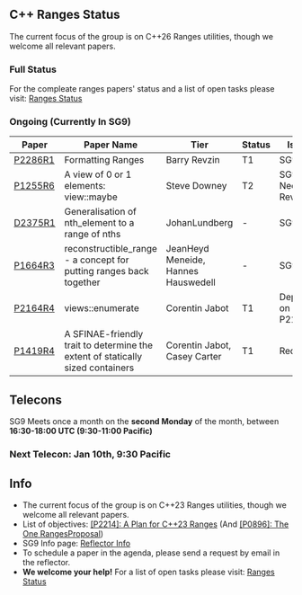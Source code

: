 

## C++ Ranges Status

The current focus of the group is on C++26 Ranges utilities, though we welcome all relevant papers.

### Full Status
For the compleate ranges papers' status and a list of open tasks please visit: 
<a href="https://docs.google.com/spreadsheets/d/15QsTFlFN8019ZCkjaKKxHCIKSosI3El4ETgarD0Y7_E/edit?usp=sharing">Ranges Status</a>


### Ongoing (Currently In SG9)

| Paper | Paper Name | Tier | Status| Issue |
| -     |-           | -    |-      |-      |
| <a href="http://wg21.link/P2286r1">P2286R1</a>| Formatting Ranges | Barry Revzin | T1 | SG9 |<a href="http://wg21.link/P2286/github">github</a> |
| <a href="http://wg21.link/p1255r6">P1255R6</a>| A view of 0 or 1 elements: view::maybe | Steve Downey | T2 | SG9 Needs Revision |<a href="http://wg21.link/P1255/github">github</a> |
| <a href="https://isocpp.org/files/papers/D2375R1.pdf">D2375R1</a>| Generalisation of nth_element to a range of nths | JohanLundberg | - | SG9 |<a href="http://wg21.link/P2286/github">github</a> |
| <a href="http://wg21.link/P1664r3">P1664R3</a>| reconstructible_range - a concept for putting ranges back together | JeanHeyd Meneide, Hannes Hauswedell | - | SG9 |<a href="http://wg21.link/P1664/github">github</a> |
| <a href="http://wg21.link/P2164r4">P2164R4</a>| views::enumerate | Corentin Jabot | T1 | Depend on P2165 |<a href="http://wg21.link/P2164/github">github</a> |
| <a href="http://wg21.link/P1419r4">P1419R4</a>| A SFINAE-friendly trait to determine the extent of statically sized containers | Corentin Jabot, Casey Carter | T1 | Redesign |<a href="http://wg21.link/P2164/github">github</a> |

## Telecons

SG9 Meets once a month on the **second Monday** of the month, between **16:30-18:00 UTC (9:30-11:00 Pacific)**

### Next Telecon: Jan 10th, 9:30 Pacific

## Info

* The current focus of the group is on C++23 Ranges utilities, though we welcome all relevant papers.
* List of objectives:  <a href="http://wg21.link/P2214">[P2214]: A Plan for C++23 Ranges</a> (And <a href="http://wg21.link/P0896">[P0896]: The One RangesProposal</a>)
* SG9 Info page:  <a href="https://lists.isocpp.org/mailman/listinfo.cgi/sg9">Reflector Info</a>
* To schedule a paper in the agenda, please send a request by email in the reflector.
* **We welcome your help!** For a list of open tasks please visit: <a href="https://docs.google.com/spreadsheets/d/15QsTFlFN8019ZCkjaKKxHCIKSosI3El4ETgarD0Y7_E/edit?usp=sharing">Ranges Status</a>

